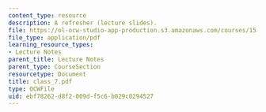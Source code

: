 ```yaml
---
content_type: resource
description: A refresher (lecture slides).
file: https://ol-ocw-studio-app-production.s3.amazonaws.com/courses/15-969-dynamic-leadership-using-improvisation-in-business-fall-2004/ebf78262d8f2009df5c6b029c0294527_class_7.pdf
file_type: application/pdf
learning_resource_types:
- Lecture Notes
parent_title: Lecture Notes
parent_type: CourseSection
resourcetype: Document
title: class_7.pdf
type: OCWFile
uid: ebf78262-d8f2-009d-f5c6-b029c0294527
---
```

